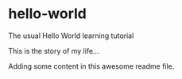 # hello-world
The usual Hello World learning tutorial

This is the story of my life...

Adding some content in this awesome readme file.
